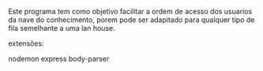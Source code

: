 Este programa tem como objetivo facilitar a ordem de acesso dos usuarios da nave do conhecimento, porem pode ser adapitado para qualquer tipo de fila semelhante a uma lan house.

extensões:

nodemon
express
body-parser
